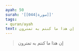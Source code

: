 ```yaml
---
ayah: 50
surah: '[[044|سورة]]'
tags:
- quran/ayah
text: إن هذا ما كنتم به تمترون
---
```

> إن هذا ما كنتم به تمترون
